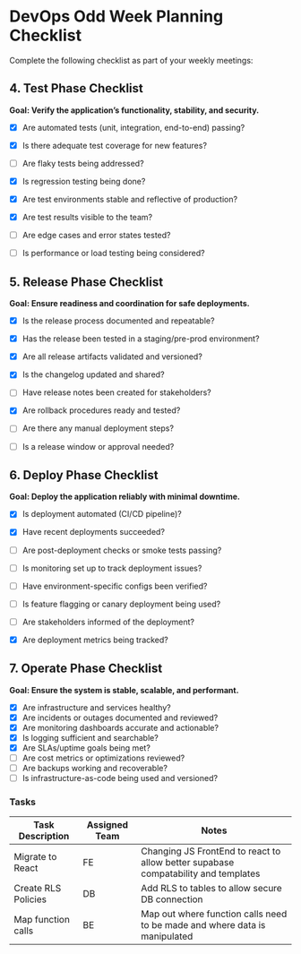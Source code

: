 # DevOps Odd Week Planning Checklist

Complete the following checklist as part of your weekly meetings:

## 4. Test Phase Checklist
**Goal: Verify the application’s functionality, stability, and security.**

- [x] Are automated tests (unit, integration, end-to-end) passing?
- [x] Is there adequate test coverage for new features?
- [ ] Are flaky tests being addressed?
- [x] Is regression testing being done?
- [x] Are test environments stable and reflective of production?
- [x] Are test results visible to the team?
- [ ] Are edge cases and error states tested?
- [ ] Is performance or load testing being considered?


## 5. Release Phase Checklist
**Goal: Ensure readiness and coordination for safe deployments.**

- [x] Is the release process documented and repeatable?
- [x] Has the release been tested in a staging/pre-prod environment?
- [x] Are all release artifacts validated and versioned?
- [x] Is the changelog updated and shared?
- [ ] Have release notes been created for stakeholders?
- [x] Are rollback procedures ready and tested?
- [ ] Are there any manual deployment steps?
- [ ] Is a release window or approval needed?



## 6. Deploy Phase Checklist
**Goal: Deploy the application reliably with minimal downtime.**

- [x] Is deployment automated (CI/CD pipeline)?
- [x] Have recent deployments succeeded?
- [ ] Are post-deployment checks or smoke tests passing?
- [ ] Is monitoring set up to track deployment issues?
- [ ] Have environment-specific configs been verified?
- [ ] Is feature flagging or canary deployment being used?
- [ ] Are stakeholders informed of the deployment?
- [x] Are deployment metrics being tracked?


## 7. Operate Phase Checklist
**Goal: Ensure the system is stable, scalable, and performant.**

- [x] Are infrastructure and services healthy?
- [x] Are incidents or outages documented and reviewed?
- [x] Are monitoring dashboards accurate and actionable?
- [x] Is logging sufficient and searchable?
- [x] Are SLAs/uptime goals being met?
- [ ] Are cost metrics or optimizations reviewed?
- [ ] Are backups working and recoverable?
- [ ] Is infrastructure-as-code being used and versioned?

### Tasks
| Task Description | Assigned Team | Notes |
|------------------|---------------|-------|
| Migrate to React | FE | Changing JS FrontEnd to react to allow better supabase compatability and templates |
| Create RLS Policies | DB | Add RLS to tables to allow secure DB connection |
| Map function calls | BE | Map out where function calls need to be made and where data is manipulated |